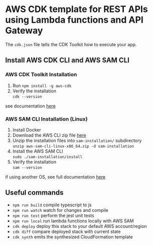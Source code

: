 # AWS CDK template for REST APIs using Lambda functions and API Gateway

The `cdk.json` file tells the CDK Toolkit how to execute your app.
## Install AWS CDK CLI and AWS SAM CLI

### AWS CDK Toolkit Installation
1) Run `npm install -g aws-cdk`
2) Verify the installation <br>
`cdk --version`

see documentation [here](https://docs.aws.amazon.com/cdk/v2/guide/cli.html)

### AWS SAM CLI Installation (Linux)
1) Install Docker 
2) Download the AWS CLI zip file [here](https://github.com/aws/aws-sam-cli/releases/latest/download/aws-sam-cli-linux-x86_64.zip)
3) Unzip the installation files into `sam-installation/` subdirectory <br>
`unzip aws-sam-cli-linux-x86_64.zip -d sam-installation`
4) Install the AWS SAM CLI <br>
`sudo ./sam-installation/install`
5) Verify the installation <br>
`sam --version`

if using another OS, see full documentation [here](https://docs.aws.amazon.com/serverless-application-model/latest/developerguide/serverless-sam-cli-install.html)

## Useful commands

* `npm run build`   compile typescript to js
* `npm run watch`   watch for changes and compile
* `npm run test`    perform the jest unit tests
* `npm run local`   run lambda functions locally with AWS SAM
* `cdk deploy`      deploy this stack to your default AWS account/region
* `cdk diff`        compare deployed stack with current state
* `cdk synth`       emits the synthesized CloudFormation template
